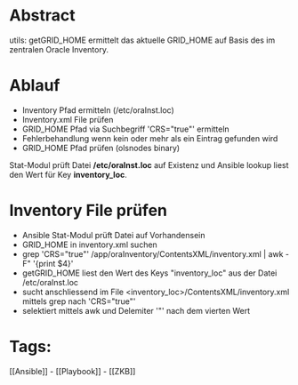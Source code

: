 
# Abstract

utils: getGRID_HOME ermittelt das aktuelle GRID_HOME auf Basis des im zentralen Oracle Inventory.

# Ablauf

- Inventory Pfad ermitteln (/etc/oraInst.loc)
- Inventory.xml File prüfen
- GRID_HOME Pfad via Suchbegriff 'CRS="true"' ermitteln
- Fehlerbehandlung wenn kein oder mehr als ein Eintrag gefunden wird
- GRID_HOME Pfad prüfen (olsnodes binary)

Stat-Modul prüft Datei **/etc/oraInst.loc** auf Existenz und Ansible lookup liest den Wert für Key **inventory_loc**.

# Inventory File prüfen

- Ansible Stat-Modul prüft Datei auf Vorhandensein
- GRID_HOME in inventory.xml suchen
- grep 'CRS="true"' /app/oraInventory/ContentsXML/inventory.xml | awk -F\" '{print $4}'
- getGRID_HOME liest den Wert des Keys "inventory_loc" aus der Datei /etc/oraInst.loc
- sucht anschliessend im File <inventory_loc>/ContentsXML/inventory.xml mittels grep nach 'CRS="true"'
- selektiert mittels awk und Delemiter '"' nach dem vierten Wert

# Tags:

[[Ansible]] - [[Playbook]] - [[ZKB]]